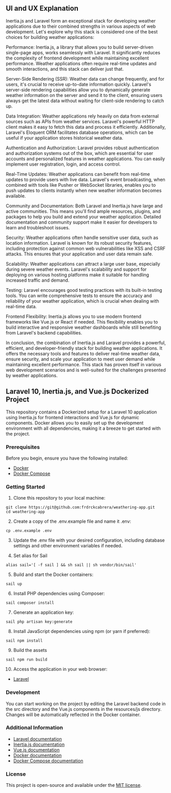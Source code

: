 ## UI and UX Explanation

Inertia.js and Laravel form an exceptional stack for developing weather applications due to their combined strengths in various aspects of web development. Let's explore why this stack is considered one of the best choices for building weather applications:

Performance: Inertia.js, a library that allows you to build server-driven single-page apps, works seamlessly with Laravel. It significantly reduces the complexity of frontend development while maintaining excellent performance. Weather applications often require real-time updates and smooth interactions, and this stack can deliver just that.

Server-Side Rendering (SSR): Weather data can change frequently, and for users, it's crucial to receive up-to-date information quickly. Laravel's server-side rendering capabilities allow you to dynamically generate weather information on the server and send it to the client, ensuring users always get the latest data without waiting for client-side rendering to catch up.

Data Integration: Weather applications rely heavily on data from external sources such as APIs from weather services. Laravel's powerful HTTP client makes it easy to fetch this data and process it efficiently. Additionally, Laravel's Eloquent ORM facilitates database operations, which can be useful if your application stores historical weather data.

Authentication and Authorization: Laravel provides robust authentication and authorization systems out of the box, which are essential for user accounts and personalized features in weather applications. You can easily implement user registration, login, and access control.

Real-Time Updates: Weather applications can benefit from real-time updates to provide users with live data. Laravel's event broadcasting, when combined with tools like Pusher or WebSocket libraries, enables you to push updates to clients instantly when new weather information becomes available.

Community and Documentation: Both Laravel and Inertia.js have large and active communities. This means you'll find ample resources, plugins, and packages to help you build and extend your weather application. Detailed documentation and community support make it easier for developers to learn and troubleshoot issues.

Security: Weather applications often handle sensitive user data, such as location information. Laravel is known for its robust security features, including protection against common web vulnerabilities like XSS and CSRF attacks. This ensures that your application and user data remain safe.

Scalability: Weather applications can attract a large user base, especially during severe weather events. Laravel's scalability and support for deploying on various hosting platforms make it suitable for handling increased traffic and demand.

Testing: Laravel encourages good testing practices with its built-in testing tools. You can write comprehensive tests to ensure the accuracy and reliability of your weather application, which is crucial when dealing with real-time data.

Frontend Flexibility: Inertia.js allows you to use modern frontend frameworks like Vue.js or React if needed. This flexibility enables you to build interactive and responsive weather dashboards while still benefiting from Laravel's backend capabilities.

In conclusion, the combination of Inertia.js and Laravel provides a powerful, efficient, and developer-friendly stack for building weather applications. It offers the necessary tools and features to deliver real-time weather data, ensure security, and scale your application to meet user demand while maintaining excellent performance. This stack has proven itself in various web development scenarios and is well-suited for the challenges presented by weather applications.

## Laravel 10, Inertia.js, and Vue.js Dockerized Project

This repository contains a Dockerized setup for a Laravel 10 application using Inertia.js for frontend interactions and Vue.js for dynamic components. Docker allows you to easily set up the development environment with all dependencies, making it a breeze to get started with the project.

### Prerequisites

Before you begin, ensure you have the following installed:

- [Docker](https://docs.docker.com/get-docker/)
- [Docker Compose](https://docs.docker.com/compose/install/)

### Getting Started

1. Clone this repository to your local machine:
```
git clone https://git@github.com:frdrckcabrera/weathering-app.git
cd weathering-app
```
2. Create a copy of the .env.example file and name it .env:
```
cp .env.example .env
```
3. Update the .env file with your desired configuration, including database settings and other environment variables if needed.

4. Set alias for Sail
```
alias sail='[ -f sail ] && sh sail || sh vendor/bin/sail'
```

5. Build and start the Docker containers:
```
sail up
```

6. Install PHP dependencies using Composer:
```
sail composer install
```

7. Generate an application key:
```
sail php artisan key:generate
```

8. Install JavaScript dependencies using npm (or yarn if preferred):
```
sail npm install
```

9. Build the assets
```
sail npm run build
```

10. Access the application in your web browser:
- [Laravel](http://localhost)

### Development
You can start working on the project by editing the Laravel backend code in the src directory and the Vue.js components in the resources/js directory. Changes will be automatically reflected in the Docker container.

### Additional Information
- [Laravel documentation](https://laravel.com/docs)
- [Inertia.js documentation](https://inertiajs.com/)
- [Vue.js documentation](https://vuejs.org/)
- [Docker documentation](https://docs.docker.com/)
- [Docker Compose documentation](https://docs.docker.com/compose/)

### License

This project is open-source and available under the [MIT license](https://opensource.org/licenses/MIT).
